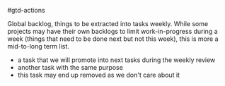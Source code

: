 #gtd-actions 

Global backlog, things to be extracted into tasks weekly. While some projects may have their own backlogs to limit work-in-progress during a week (things that need to be done next but not this week), this is more a mid-to-long term list. 


- a task that we will promote into next tasks during the weekly review
- another task with the same purpose
- this task may end up removed as we don't care about it

